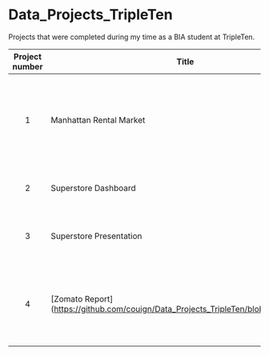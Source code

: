 # Data_Projects_TripleTen
Projects that were completed during my time as a BIA student at TripleTen. 


| Project number | Title | Description |
| :-----------: | ----------- |----------- |
| 1 | Manhattan Rental Market| The project task was to analyise the AirBnb rental data in Manhattan's rental market and make reccomendations to investors. |
| 2 | Superstore Dashboard | The project task was to analyise and visualize the data |
| 3 | Superstore Presentation | The project task was to analyise the data and make buisness reccomendations. |
| 4 | [Zomato Report] (https://github.com/couign/Data_Projects_TripleTen/blob/main/Zomato) | The project task was to analyise the user-base of Zomato restaurant aggregator and make buisness reccomendations. |
